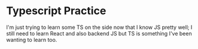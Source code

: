 # Typescript Practice

I'm just trying to learn some TS on the side now that I know JS pretty well; I still need to learn React and also backend JS but TS is something I've been wanting to learn too.